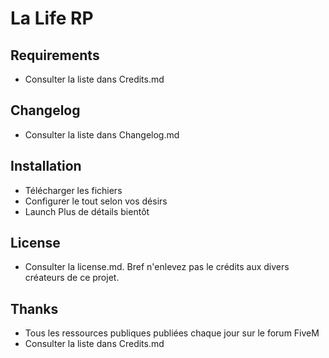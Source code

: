 # La Life RP

## Requirements

- Consulter la liste dans Credits.md

## Changelog

- Consulter la liste dans Changelog.md

## Installation

- Télécharger les fichiers
- Configurer le tout selon vos désirs
- Launch
Plus de détails bientôt

## License

- Consulter la license.md. Bref n'enlevez pas le crédits aux divers créateurs de ce projet.

## Thanks

- Tous les ressources publiques publiées chaque jour sur le forum FiveM
- Consulter la liste dans Credits.md
